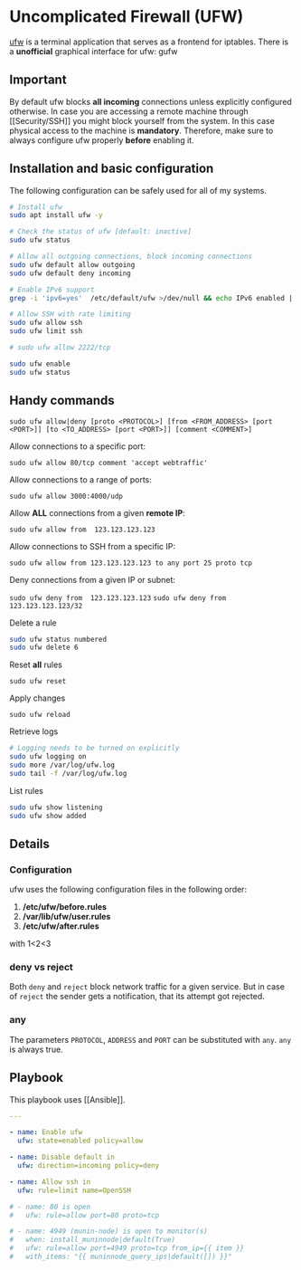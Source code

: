 # Uncomplicated Firewall (UFW)

[ufw](https://launchpad.net/ufw) is a terminal application that serves as a frontend for iptables. There is a **unofficial** graphical interface for ufw: gufw

## Important
By default ufw blocks **all incoming** connections unless explicitly  configured otherwise. In case you are accessing a remote machine through [[Security/SSH]] you might block yourself from the system. In this case physical access to the machine is **mandatory**. Therefore, make sure to always configure ufw properly **before** enabling it.

## Installation and basic configuration

The following configuration can be safely used for all of my systems.

```bash
# Install ufw
sudo apt install ufw -y

# Check the status of ufw [default: inactive]
sudo ufw status

# Allow all outgoing connections, block incoming connections
sudo ufw default allow outgoing
sudo ufw default deny incoming

# Enable IPv6 support
grep -i 'ipv6=yes'  /etc/default/ufw >/dev/null && echo IPv6 enabled || echo IPv6 disabled

# Allow SSH with rate limiting
sudo ufw allow ssh
sudo ufw limit ssh

# sudo ufw allow 2222/tcp

sudo ufw enable
sudo ufw status
```

## Handy commands

`sudo ufw allow|deny [proto <PROTOCOL>] [from <FROM_ADDRESS> [port <PORT>]] [to <TO_ADDRESS> [port <PORT>]] [comment <COMMENT>]`

Allow connections to a specific port:

`sudo ufw allow 80/tcp comment 'accept webtraffic'`

Allow connections to a range of ports:

`sudo ufw allow 3000:4000/udp`

Allow **ALL** connections from a given **remote IP**:

`sudo ufw allow from  123.123.123.123`

Allow connections to SSH from a specific IP:

`sudo ufw allow from 123.123.123.123 to any port 25 proto tcp`

Deny connections from a given IP or subnet:

`sudo ufw deny from  123.123.123.123`
`sudo ufw deny from  123.123.123.123/32`

Delete a rule

```bash
sudo ufw status numbered
sudo ufw delete 6
```

Reset **all** rules

`sudo ufw reset`

Apply changes

`sudo ufw reload`

Retrieve logs

```bash
# Logging needs to be turned on explicitly
sudo ufw logging on
sudo more /var/log/ufw.log
sudo tail -f /var/log/ufw.log
```

List rules

```bash
sudo ufw show listening
sudo ufw show added
```

## Details

### Configuration

ufw uses the following configuration files in the following order:

1.  **/etc/ufw/before.rules**
2.  **/var/lib/ufw/user.rules**
3.  **/etc/ufw/after.rules**

with 1<2<3

### deny vs reject

Both `deny` and `reject` block network traffic for a given service. But in case of `reject` the sender gets a notification, that its attempt got rejected.

### any

The parameters `PROTOCOL`, `ADDRESS` and `PORT` can be substituted with `any`. `any` is always true.


## Playbook

This playbook uses [[Ansible]].

```yaml
---

- name: Enable ufw
  ufw: state=enabled policy=allow

- name: Disable default in
  ufw: direction=incoming policy=deny

- name: Allow ssh in
  ufw: rule=limit name=OpenSSH

# - name: 80 is open
#   ufw: rule=allow port=80 proto=tcp

# - name: 4949 (munin-node) is open to monitor(s)
#   when: install_muninnode|default(True)
#   ufw: rule=allow port=4949 proto=tcp from_ip={{ item }}
#   with_items: "{{ muninnode_query_ips|default([]) }}"
```